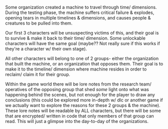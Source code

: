 Some organization created a machine to travel through time/ dimensions. During the testing phase, the machine suffers critical failure & explodes, opening tears in multiple timelines & dimensions, and causes people & creatures to be pulled into them. 

Our first 3 characters will be unsuspecting victims of this, and their goal is to survive & make it back to their time/ dimension. Some unlockable characters will have the same goal (maybe?? Not really sure if this works if they're a character w/ their own stage).

All other characters will belong to one of 2 groups- either the organization that built the machine, or an organization that opposes them. Their goal is to make it to the timeline/ dimension where machine resides in order to reclaim/ claim it for their group. 

Within the game world there will be lore notes from the research team/ operatives of the opposing group that shed *some* light onto what was happening behind the scenes, but not enough for the player to draw any conclusions (this could be explored more in-depth w/ dlc or another game if we actually want to explore the reasons for these 2 groups & the machine). These lore notes will be readable by ALL characters, but there will be some that are encrypted/ written in code that only members of that group can read. This will just a glimpse into the day-to-day of the organizations.